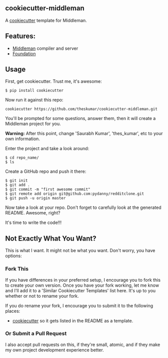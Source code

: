 cookiecutter-middleman
----------------------

A [cookiecutter][cookiecutter_project] template for Middleman.

## Features:

* [Middleman][middleman_home] compiler and server
* [Foundation][foundation_home]


## Usage

First, get cookiecutter. Trust me, it's awesome:

    $ pip install cookiecutter

Now run it against this repo:

    cookiecutter https://github.com/theskumar/cookiecutter-middleman.git

You'll be prompted for some questions, answer them, then it will create a Middleman project for you.

**Warning:** After this point, change 'Saurabh Kumar', 'thes_kumar', etc to your own information.

Enter the project and take a look around:

    $ cd repo_name/
    $ ls

Create a GitHub repo and push it there:

    $ git init
    $ git add .
    $ git commit -m "first awesome commit"
    $ git remote add origin git@github.com:pydanny/redditclone.git
    $ git push -u origin master

Now take a look at your repo. Don't forget to carefully look at the generated README. Awesome, right?

It's time to write the code!!!

## Not Exactly What You Want?

This is what I want. It might not be what you want. Don't worry, you have options:

### Fork This

If you have differences in your preferred setup, I encourage you to fork this to create your own version. Once you have your fork working, let me know and I'll add it to a 'Similar Cookiecutter Templates' list here. It's up to you whether or not to rename your fork.

If you do rename your fork, I encourage you to submit it to the following places:

* [cookiecutter][cookiecutter_project] so it gets listed in the README as a template.

### Or Submit a Pull Request

I also accept pull requests on this, if they're small, atomic, and if they make my own project development experience better.

[cookiecutter_project]: https://github.com/audreyr/cookiecutter
[middleman_home]: http://middlemanapp.com/
[foundation_home]: http://foundation.zurb.com/
